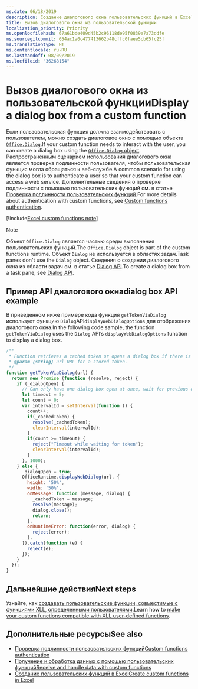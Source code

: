 ```yaml
---
ms.date: 06/18/2019
description: Создание диалогового окна пользовательских функций в Excel с помощью JavaScript.
title: Вызов диалогового окна из пользовательской функции
localization_priority: Priority
ms.openlocfilehash: 67a61bde409d45b2c96118de95f0839e7a73ddfe
ms.sourcegitcommit: 654ac1a0c477413662b48cffc0faee5cb65fc25f
ms.translationtype: HT
ms.contentlocale: ru-RU
ms.lasthandoff: 08/09/2019
ms.locfileid: "36268154"
---
```

# <a name="display-a-dialog-box-from-a-custom-function"></a><span data-ttu-id="629a5-103">Вызов диалогового окна из пользовательской функции</span><span class="sxs-lookup"><span data-stu-id="629a5-103">Display a dialog box from a custom function</span></span>

<span data-ttu-id="629a5-104">Если пользовательская функция должна взаимодействовать с пользователем, можно создать диалоговое окно с помощью объекта [`Office.Dialog`](/javascript/api/office-runtime/officeruntime.dialog).</span><span class="sxs-lookup"><span data-stu-id="629a5-104">If your custom function needs to interact with the user, you can create a dialog box using the [`Office.Dialog` object](/javascript/api/office-runtime/officeruntime.dialog).</span></span> <span data-ttu-id="629a5-105">Распространенным сценарием использования диалогового окна является проверка подлинности пользователя, чтобы пользовательская функция могла обращаться к веб-службе.</span><span class="sxs-lookup"><span data-stu-id="629a5-105">A common scenario for using the dialog box is to authenticate a user so that your custom function can access a web service.</span></span> <span data-ttu-id="629a5-106">Дополнительные сведения о проверке подлинности с помощью пользовательских функций см. в статье [Проверка подлинности пользовательских функций](./custom-functions-authentication.md).</span><span class="sxs-lookup"><span data-stu-id="629a5-106">For more details about authentication with custom functions, see [Custom functions authentication](./custom-functions-authentication.md).</span></span>

[!include[Excel custom functions note](../includes/excel-custom-functions-note.md)]

>[!NOTE]
> <span data-ttu-id="629a5-107">Объект `Office.Dialog` является частью среды выполнения пользовательских функций.</span><span class="sxs-lookup"><span data-stu-id="629a5-107">The `Office.Dialog` object is part of the custom functions runtime.</span></span> <span data-ttu-id="629a5-108">Объект `Dialog` не используется в областях задач.</span><span class="sxs-lookup"><span data-stu-id="629a5-108">Task panes don't use the `Dialog` object.</span></span> <span data-ttu-id="629a5-109">Сведения о создании диалогового окна из области задач см. в статье [Dialog API](/office/dev/add-ins/develop/dialog-api-in-office-add-ins).</span><span class="sxs-lookup"><span data-stu-id="629a5-109">To create a dialog box from a task pane, see [Dialog API](/office/dev/add-ins/develop/dialog-api-in-office-add-ins).</span></span>

## <a name="dialog-box-api-example"></a><span data-ttu-id="629a5-110">Пример API диалогового окна</span><span class="sxs-lookup"><span data-stu-id="629a5-110">dialog box API example</span></span>

<span data-ttu-id="629a5-111">В приведенном ниже примере кода функция `getTokenViaDialog` использует функцию `Dialog`API`displayWebDialogOptions` для отображения диалогового окна.</span><span class="sxs-lookup"><span data-stu-id="629a5-111">In the following code sample, the function `getTokenViaDialog` uses the `Dialog` API’s `displayWebDialogOptions` function to display a dialog box.</span></span>

```js
/**
 * Function retrieves a cached token or opens a dialog box if there is no saved token. Note that this is not a sufficient example of authentication but is intended to show the capabilities of the Dialog object.
 * @param {string} url URL for a stored token.
 */
function getTokenViaDialog(url) {
  return new Promise (function (resolve, reject) {
    if (_dialogOpen) {
      // Can only have one dialog box open at once, wait for previous dialog box's token
      let timeout = 5;
      let count = 0;
      var intervalId = setInterval(function () {
        count++;
        if(_cachedToken) {
          resolve(_cachedToken);
          clearInterval(intervalId);
        }
        if(count >= timeout) {
          reject("Timeout while waiting for token");
          clearInterval(intervalId);
        }
      }, 1000);
    } else {
      _dialogOpen = true;
      OfficeRuntime.displayWebDialog(url, {
        height: '50%',
        width: '50%',
        onMessage: function (message, dialog) {
          _cachedToken = message;
          resolve(message);
          dialog.close();
          return;
        },
        onRuntimeError: function(error, dialog) {
          reject(error);
        },
      }).catch(function (e) {
        reject(e);
      });
    }
  });
}
```

## <a name="next-steps"></a><span data-ttu-id="629a5-112">Дальнейшие действия</span><span class="sxs-lookup"><span data-stu-id="629a5-112">Next steps</span></span>
<span data-ttu-id="629a5-113">Узнайте, как [создавать пользовательские функции, совместимые с функциями XLL, определенными пользователями](make-custom-functions-compatible-with-xll-udf.md).</span><span class="sxs-lookup"><span data-stu-id="629a5-113">Learn how to [make your custom functions compatible with XLL user-defined functions](make-custom-functions-compatible-with-xll-udf.md).</span></span>

## <a name="see-also"></a><span data-ttu-id="629a5-114">Дополнительные ресурсы</span><span class="sxs-lookup"><span data-stu-id="629a5-114">See also</span></span>

* [<span data-ttu-id="629a5-115">Проверка подлинности пользовательских функций</span><span class="sxs-lookup"><span data-stu-id="629a5-115">Custom functions authentication</span></span>](custom-functions-authentication.md)
* [<span data-ttu-id="629a5-116">Получение и обработка данных с помощью пользовательских функций</span><span class="sxs-lookup"><span data-stu-id="629a5-116">Receive and handle data with custom functions</span></span>](custom-functions-web-reqs.md)
* [<span data-ttu-id="629a5-117">Создание пользовательских функций в Excel</span><span class="sxs-lookup"><span data-stu-id="629a5-117">Create custom functions in Excel</span></span>](custom-functions-overview.md)
